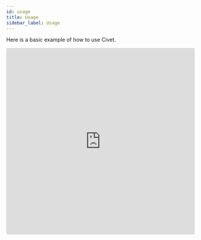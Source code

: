 ```yaml
---
id: usage
title: Usage
sidebar_label: Usage
---
```


Here is a basic example of how to use Civet.

<iframe src="https://codesandbox.io/embed/civet-basic-example-3gz21?autoresize=1&fontsize=14" title="Civet Basic Example" style="width:100%; height:500px; border:0; border-radius: 4px; overflow:hidden;" sandbox="allow-modals allow-forms allow-popups allow-scripts allow-same-origin"></iframe>
